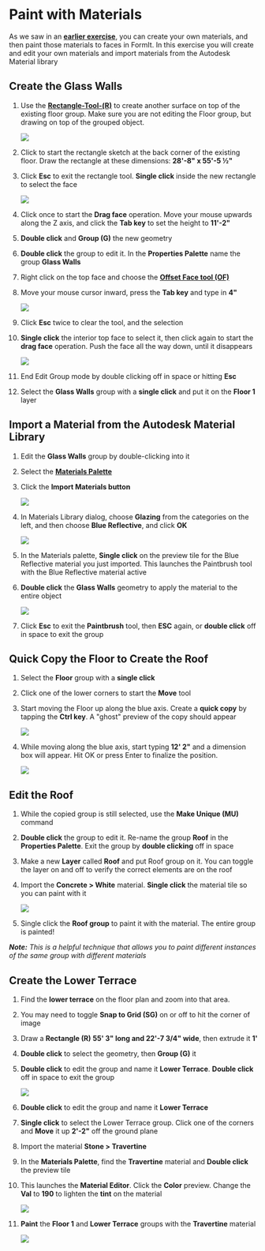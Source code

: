 # Paint with Materials

As we saw in an [**earlier exercise**](work-with-images-and-the-ground-plane.md), you can create your own materials, and then paint those materials to faces in FormIt. In this exercise you will create and edit your own materials and import materials from the Autodesk Material library

## Create the Glass Walls

1. Use the [**Rectangle-Tool-\(R\)**](../tool-library/rectangle-tool.md) to create another surface on top of the existing floor group. Make sure you are not editing the Floor group, but drawing on top of the grouped object.

   ![](../.gitbook/assets/rectangletoolbar.png)

2. Click to start the rectangle sketch at the back corner of the existing floor. Draw the rectangle at these dimensions: **28'-8" x 55'-5 ½"**
3. Click **Esc** to exit the rectangle tool. **Single click** inside the new rectangle to select the face

   ![](../.gitbook/assets/upperterracesketch_6.png)

4. Click once to start the **Drag face** operation. Move your mouse upwards along the Z axis, and click the **Tab key** to set the height to **11'-2"**
5. **Double click** and **Group \(G\)** the new geometry
6. **Double click** the group to edit it. In the **Properties Palette** name the group **Glass Walls**
7. Right click on the top face and choose the [**Offset Face tool \(OF\)**](../tool-library/extrude-cut-and-offset-faces.md)
8. Move your mouse cursor inward, press the **Tab key** and type in **4"**

   ![](../.gitbook/assets/e4e0493a-36f3-488e-9df1-f0daa1dcf407.png)

9. Click **Esc** twice to clear the tool, and the selection
10. **Single click** the interior top face to select it, then click again to start the **drag face** operation. Push the face all the way down, until it disappears

    ![](../.gitbook/assets/upperterracesketch_7.png)

11. End Edit Group mode by double clicking off in space or hitting **Esc**
12. Select the **Glass Walls** group with a **single click** and put it on the **Floor 1** layer

## Import a Material from the Autodesk Material Library

1. Edit the **Glass Walls** group by double-clicking into it
2. Select the [**Materials Palette**](../formit-introduction/tool-bars.md)
3. Click the **Import Materials button**

   ![](../.gitbook/assets/00cac281-dff8-4ff3-8ba3-c13bb868ebc1.png)

4. In Materials Library dialog, choose **Glazing** from the categories on the left, and then choose **Blue Reflective**, and click **OK**

   ![](../.gitbook/assets/63c0bcfa-98af-48ec-ac30-44fbed8c802b.png)

5. In the Materials palette, **Single click** on the preview tile for the Blue Reflective material you just imported. This launches the Paintbrush tool with the Blue Reflective material active
6. **Double click** the **Glass Walls** geometry to apply the material to the entire object

   ![](../.gitbook/assets/upperterracesketch_8.png)

7. Click **Esc** to exit the **Paintbrush** tool, then **ESC** again, or **double click** off in space to exit the group

## Quick Copy the Floor to Create the Roof

1. Select the **Floor** group with a **single click**
2. Click one of the lower corners to start the **Move** tool
3. Start moving the Floor up along the blue axis. Create a **quick copy** by tapping the **Ctrl key**. A "ghost" preview of the copy should appear

   ![](../.gitbook/assets/upperterracesketch_9.png)

4. While moving along the blue axis, start typing **12' 2"** and a dimension box will appear. Hit OK or press Enter to finalize the position.

   ![](../.gitbook/assets/d6793055-4c50-4e96-a44e-15e5cfeeea83.png)

## Edit the Roof

1. While the copied group is still selected, use the **Make Unique \(MU\)** command
2. **Double click** the group to edit it. Re-name the group **Roof** in the **Properties Palette**. Exit the group by **double clicking** off in space
3. Make a new **Layer** called **Roof** and put Roof group on it. You can toggle the layer on and off to verify the correct elements are on the roof
4. Import the **Concrete &gt; White** material. **Single click** the material tile so you can paint with it

   ![](../.gitbook/assets/whiteconcrete.png)

5. Single click the **Roof group** to paint it with the material. The entire group is painted!

_**Note:** This is a helpful technique that allows you to paint different instances of the same group with different materials_

## Create the Lower Terrace

1. Find the **lower terrace** on the floor plan and zoom into that area.
2. You may need to toggle **Snap to Grid \(SG\)** on or off to hit the corner of image
3. Draw a **Rectangle \(R\)** **55' 3" long and 22'-7 3/4" wide**, then extrude it **1'**
4. **Double click** to select the geometry, then **Group \(G\)** it
5. **Double click** to edit the group and name it **Lower Terrace**. **Double click** off in space to exit the group

   ![](../.gitbook/assets/upperterracesketch_10.png)

6. **Double click** to edit the group and name it **Lower Terrace**
7. **Single click** to select the Lower Terrace group. Click one of the corners and **Move** it up **2'-2"** off the ground plane
8. Import the material **Stone &gt; Travertine**
9. In the **Materials Palette**, find the **Travertine** material and **Double click** the preview tile
10. This launches the **Material Editor**. Click the **Color** preview. Change the **Val** to **190** to lighten the **tint** on the material

    ![](../.gitbook/assets/7d23f82c-2f5f-4e09-b3bf-24841cccbd0a.png)

11. **Paint** the **Floor 1** and **Lower Terrace** groups with the **Travertine** material

    ![](../.gitbook/assets/upperterracesketch_11.png)

